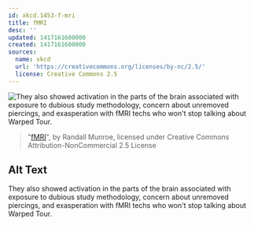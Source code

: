 ```yaml
---
id: xkcd.1453-f-mri
title: fMRI
desc: ''
updated: 1417161600000
created: 1417161600000
sources:
  name: xkcd
  url: 'https://creativecommons.org/licenses/by-nc/2.5/'
  license: Creative Commons 2.5
---
```

![They also showed activation in the parts of the brain associated with exposure to dubious study methodology, concern about unremoved piercings, and exasperation with fMRI techs who won't stop talking about Warped Tour.](https://imgs.xkcd.com/comics/fmri.png)
> "[fMRI](https://xkcd.com/1453/)", by Randall Munroe, licensed under Creative Commons Attribution-NonCommercial 2.5 License

## Alt Text
They also showed activation in the parts of the brain associated with exposure to dubious study methodology, concern about unremoved piercings, and exasperation with fMRI techs who won't stop talking about Warped Tour.
